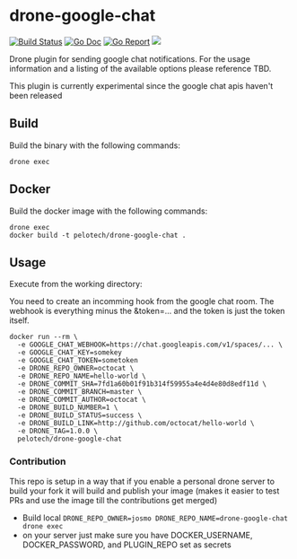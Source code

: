 # drone-google-chat

[![Build Status](https://cloud.drone.io/api/badges/josmo/drone-google-chat/status.svg)](https://cloud.drone.io/josmo/drone-google-chat)
[![Go Doc](https://godoc.org/github.com/josmo/drone-google-chat?status.svg)](http://godoc.org/github.com/josmo/drone-google-chat)
[![Go Report](https://goreportcard.com/badge/github.com/josmo/drone-google-chat)](https://goreportcard.com/report/github.com/josmo/drone-google-chat)
[![](https://images.microbadger.com/badges/image/pelotech/drone-google-chat.svg)](https://microbadger.com/images/pelotech/drone-google-chat "Get your own image badge on microbadger.com")

Drone plugin for sending google chat notifications. For the usage information and a listing of the available options please reference TBD.

This plugin is currently experimental since the google chat apis haven't been released

## Build

Build the binary with the following commands:

```
drone exec
```

## Docker

Build the docker image with the following commands:

```
drone exec
docker build -t pelotech/drone-google-chat .
```


## Usage

Execute from the working directory:

You need to create an incomming hook from the google chat room. The webhook is everything minus the &token=... 
and the token is just the token itself.

```
docker run --rm \
  -e GOOGLE_CHAT_WEBHOOK=https://chat.googleapis.com/v1/spaces/... \
  -e GOOGLE_CHAT_KEY=somekey
  -e GOOGLE_CHAT_TOKEN=sometoken
  -e DRONE_REPO_OWNER=octocat \
  -e DRONE_REPO_NAME=hello-world \
  -e DRONE_COMMIT_SHA=7fd1a60b01f91b314f59955a4e4d4e80d8edf11d \
  -e DRONE_COMMIT_BRANCH=master \
  -e DRONE_COMMIT_AUTHOR=octocat \
  -e DRONE_BUILD_NUMBER=1 \
  -e DRONE_BUILD_STATUS=success \
  -e DRONE_BUILD_LINK=http://github.com/octocat/hello-world \
  -e DRONE_TAG=1.0.0 \
  pelotech/drone-google-chat
```

### Contribution

This repo is setup in a way that if you enable a personal drone server to build your fork it will
 build and publish your image (makes it easier to test PRs and use the image till the contributions get merged)
 
* Build local ```DRONE_REPO_OWNER=josmo DRONE_REPO_NAME=drone-google-chat drone exec```
* on your server just make sure you have DOCKER_USERNAME, DOCKER_PASSWORD, and PLUGIN_REPO set as secrets
